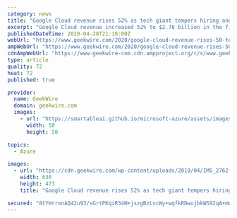 ```yaml
---
category: news
title: "Google Cloud revenue rises 52% as tech giant tempers hiring and spending plans amid crisis"
excerpt: "Google Cloud revenue increased 52% to $2.78 billion in the first quarter, helping Google parent Alphabet beat Wall Street’s revenue expectations even as the company’s broader advertising"
publishedDateTime: 2020-04-28T21:18:00Z
webUrl: "https://www.geekwire.com/2020/google-cloud-revenue-rises-50-tech-giant-tempers-hiring-spending-plans-amid-crisis/"
ampWebUrl: "https://www.geekwire.com/2020/google-cloud-revenue-rises-50-tech-giant-tempers-hiring-spending-plans-amid-crisis/amp/"
cdnAmpWebUrl: "https://www-geekwire-com.cdn.ampproject.org/c/s/www.geekwire.com/2020/google-cloud-revenue-rises-50-tech-giant-tempers-hiring-spending-plans-amid-crisis/amp/"
type: article
quality: 72
heat: 72
published: true

provider:
  name: GeekWire
  domain: geekwire.com
  images:
    - url: "https://smartableai.github.io/microsoft-azure/assets/images/organizations/geekwire.com-50x50.jpg"
      width: 50
      height: 50

topics:
  - Azure

images:
  - url: "https://cdn.geekwire.com/wp-content/uploads/2019/04/IMG_2762-630x473.jpg"
    width: 630
    height: 473
    title: "Google Cloud revenue rises 52% as tech giant tempers hiring and spending plans amid crisis"

secured: "8tYHrronAQ42u93/sGrtPKqiR34H+jszgBzLvcWy+wqfkRDwujbkWS92qA+mWmg+KXla0uotXOfyyvaBDamubtBLzxFE3V491mU+a+mV8HbsSlm6vXErqQ33chcrs0VfhGuNOaAJEUSNo81HwDvT6Q08q2lxQQQl5URbbjGvZbHprrCqnXO54I/mqy7IPRpBQaa1/3YBs4ubmhWOLpwNM/QVbryR9Om9IW3wDexa37BKQuVogTecQu8JZWuOPujmc2MSKtUWeH8Cot3kyQZo2lXxs96mG9oq3KQOM14kT0ili1T+bysnjdUFqC4s1KninOoXATuS36E5B/nUTsrv/b68L80YU6WB6o5W4bqaBVZVQNUS+1/f/H8oxBOqH+IFWmy0IynTpX05ZW3WVFgLoY8iDr90kQCf2QEDYIgfvq66bRr3ow0tFv8k8mKMAzL6Hzp4fMyneHq6N+yXfPhVDH1RqmNvl3jj8acrpHqpE9g=;YkfzHZxx/g9KHKmRmOKuYw=="
---
```


